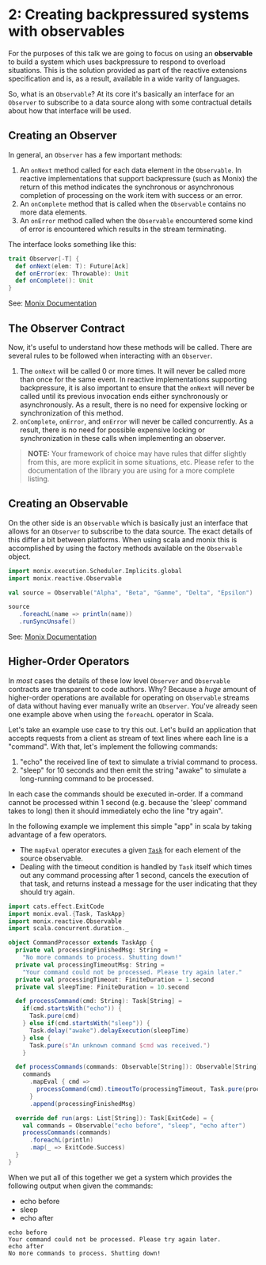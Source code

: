 # 2: Creating backpressured systems with observables

For the purposes of this talk we are going to focus on using an **observable** to
build a system which uses backpressure to respond to overload situations. This is
the solution provided as part of the reactive extensions specification and is, as
a result, available in a wide varity of languages.

So, what is an `Observable`? At its core it's basically an interface for an `Observer`
to subscribe to a data source along with some contractual details about how that
interface will be used.

## Creating an Observer

In general, an `Observer` has a few important methods:

1. An `onNext`  method called for each data element in the `Observable`. In reactive implementations
   that support backpressure (such as Monix) the return of this method indicates the synchronous or
   asynchronous completion of processing on the work item with success or an error.
2. An `onComplete` method that is called when the `Observable` contains no more data elements.
3. An `onError` method called when the `Observable` encountered some kind of error is encountered
   which results in the stream terminating.

The interface looks something like this:

```scala
trait Observer[-T] {
  def onNext(elem: T): Future[Ack]
  def onError(ex: Throwable): Unit
  def onComplete(): Unit
}
```

See: [Monix Documentation](https://monix.io/docs/3x/reactive/observable.html#observable-contract)

## The Observer Contract

Now, it's useful to understand how these methods will be called. There are several rules to be followed
when interacting with an `Observer`.

1. The `onNext` will be called 0 or more times. It will never be called more than once for the
   same event. In reactive implementations supporting backpressure, it is also important to ensure
   that the `onNext` will never be called until its previous invocation ends either synchronously
   or asynchronously. As a result, there is no need for expensive locking or synchronization of this
   method.
2. `onComplete`, `onError`, and `onError` will never be called concurrently. As a result, there is
   no need for possible expensive locking or synchronization in these calls when implementing an observer.

> **NOTE:** Your framework of choice may have rules that differ slightly from this, are more explicit in
> some situations, etc. Please refer to the documentation of the library you are using for a more complete
> listing.

## Creating an Observable

On the other side is an `Observable` which is basically just an interface that allows for an `Observer`
to subscribe to the data source. The exact details of this differ a bit between platforms. When using
scala and monix this is accomplished by using the factory methods available on the `Observable` object.

```scala
import monix.execution.Scheduler.Implicits.global
import monix.reactive.Observable

val source = Observable("Alpha", "Beta", "Gamme", "Delta", "Epsilon")

source
   .foreachL(name => println(name))
   .runSyncUnsafe()

```

See: [Monix Documentation](https://monix.io/docs/3x/reactive/observable.html#building-an-observable)

## Higher-Order Operators

In _most_ cases the details of these low level `Observer` and `Observable` contracts are transparent to
code authors. Why? Because a _huge_ amount of higher-order operations are available for operating on
`Observable` streams of data without having ever manually write an `Observer`. You've already seen one
example above when using the `foreachL` operator in Scala.

Let's take an example use case to try this out. Let's build an application that accepts requests from a
client as stream of text lines where each line is a "command". With that, let's implement the following
commands:

1. "echo" the received line of text to simulate a trivial command to process.
2. "sleep" for 10 seconds and then emit the string "awake" to simulate a long-running command
   to be processed.

In each case the commands should be executed in-order. If a command cannot be processed within 1
second (e.g. because the 'sleep' command takes to long) then it should immediately echo the line
"try again".

In the following example we implement this simple "app" in scala by taking advantage of a few operators.

* The `mapEval` operator executes a given [`Task`](https://monix.io/docs/3x/eval/task.html) for each element
  of the source observable.
* Dealing with the timeout condition is handled by `Task` itself which times out any command processing 
  after 1 second, cancels the execution of that task, and returns instead a message for the user indicating
  that they should try again.

```scala
import cats.effect.ExitCode
import monix.eval.{Task, TaskApp}
import monix.reactive.Observable
import scala.concurrent.duration._

object CommandProcessor extends TaskApp {
  private val processingFinishedMsg: String =
    "No more commands to process. Shutting down!"
  private val processingTimeoutMsg: String =
    "Your command could not be processed. Please try again later."
  private val processingTimeout: FiniteDuration = 1.second
  private val sleepTime: FiniteDuration = 10.second

  def processCommand(cmd: String): Task[String] =
    if(cmd.startsWith("echo")) {
      Task.pure(cmd)
    } else if(cmd.startsWith("sleep")) {
      Task.delay("awake").delayExecution(sleepTime)
    } else {
      Task.pure(s"An unknown command $cmd was received.")
    }

  def processCommands(commands: Observable[String]): Observable[String] =
    commands
      .mapEval { cmd =>
        processCommand(cmd).timeoutTo(processingTimeout, Task.pure(processingTimeoutMsg))
      }
      .append(processingFinishedMsg)

  override def run(args: List[String]): Task[ExitCode] = {
    val commands = Observable("echo before", "sleep", "echo after")
    processCommands(commands)
      .foreachL(println)
      .map(_ => ExitCode.Success)
  }
}
```

When we put all of this together we get a system which provides the following output when given the commands:

* echo before
* sleep
* echo after

```
echo before
Your command could not be processed. Please try again later.
echo after
No more commands to process. Shutting down!
```

